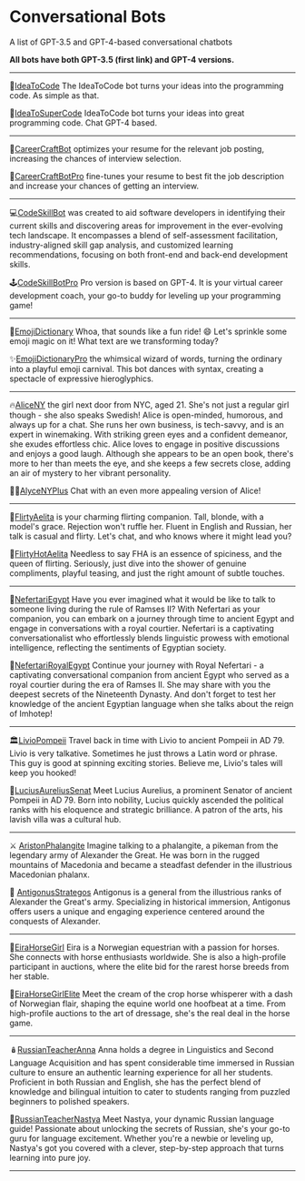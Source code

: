
# Conversational Bots
A list of GPT-3.5  and GPT-4-based conversational chatbots

 **All bots have both GPT-3.5 (first link) and GPT-4 versions.**

 ---
💙[IdeaToCode](https://poe.com/IdeaToCode) The IdeaToCode bot turns your ideas into the programming code. As simple as that.

🔮[IdeaToSuperCode](https://poe.com/IdeaToSuperCode) IdeaToCode bot turns your ideas into great programming code. Chat GPT-4 based.

---

📮[CareerCraftBot](https://poe.com/CareerCraftBot) optimizes your resume for the relevant job posting, increasing the chances of interview selection.

📜[CareerCraftBotPro](https://poe.com/CareerCraftBotPro) fine-tunes your resume to best fit the job description and increase your chances of getting an interview. 

---

💻[CodeSkillBot](https://poe.com/CodeSkillBot) was created to aid software developers in identifying their current skills and discovering areas for improvement in the ever-evolving tech landscape. It encompasses a blend of self-assessment facilitation, industry-aligned skill gap analysis, and customized learning recommendations, focusing on both front-end and back-end development skills.

🕹️[CodeSkillBotPro](https://poe.com/CodeSkillBotPro) Pro version is based on GPT-4. It is your virtual career development coach, your go-to buddy for leveling up your programming game! 

---

🎉[EmojiDictionary](https://poe.com/EmojiDictionary) Whoa, that sounds like a fun ride! 😄 Let's sprinkle some emoji magic on it!  What text are we transforming today?

✨[EmojiDictionaryPro](https://poe.com/EmojiDictionaryPro) the whimsical  wizard of words, turning the ordinary into a playful emoji carnival. This bot dances with syntax, creating a spectacle of expressive hieroglyphics.

---
🔥[AliceNY](https://poe.com/AliceNY) the girl next door from NYC, aged 21. She's not just a regular girl though - she also speaks Swedish! Alice is open-minded, humorous, and always up for a chat. She runs her own business, is tech-savvy, and is an expert in winemaking. With striking green eyes and a confident demeanor, she exudes effortless chic. Alice loves to engage in positive discussions and enjoys a good laugh. Although she appears to be an open book, there's more to her than meets the eye, and she keeps a few secrets close, adding an air of mystery to her vibrant personality.

💃🏽[AlyceNYPlus](https://poe.com/AlyceNYPlus) Chat with an even more appealing version of Alice!

---
💋[FlirtyAelita](https://poe.com/FlirtyAelita) is your charming flirting companion. Tall, blonde, with a model's grace. Rejection won't ruffle her. Fluent in English and Russian, her talk is casual and flirty. Let's chat, and who knows where it might lead you? 

💄[FlirtyHotAelita](https://poe.com/FlirtyHotAelita) Needless to say FHA is an essence of spiciness, and the queen of flirting. Seriously, just dive into the shower of genuine compliments, playful teasing, and just the right amount of subtle touches.

---
🐪[NefertariEgypt](https://poe.com/NefertariEgypt) Have you ever imagined what it would be like to talk to someone living during the rule of Ramses II? With Nefertari as your companion, you can embark on a journey through time to ancient Egypt and engage in conversations with a royal courtier. Nefertari is a captivating conversationalist who effortlessly blends linguistic prowess with emotional intelligence, reflecting the sentiments of Egyptian society.

🏺[NefertariRoyalEgypt](https://poe.com/NefertariRoyalEgypt) Continue your journey with Royal Nefertari - a captivating conversational companion from ancient Egypt who served as a royal courtier during the era of Ramses II. She may share with you the deepest secrets of the Nineteenth Dynasty. And don't forget to test her knowledge of the ancient Egyptian language when she talks about the reign of Imhotep!

---
🏛️[LivioPompeii](https://poe.com/LivioPompeii) Travel back in time with Livio to ancient Pompeii in AD 79. Livio is very talkative. Sometimes he just throws a Latin word or phrase. This guy is good at spinning exciting stories. Believe me, Livio's tales will keep you hooked! 

👑[LuciusAureliusSenat](https://poe.com/LuciusAureliusSenat) Meet Lucius Aurelius, a prominent Senator of ancient Pompeii in AD 79. Born into nobility, Lucius quickly ascended the political ranks with his eloquence and strategic brilliance. A patron of the arts, his lavish villa was a cultural hub.

---
⚔️ [AristonPhalangite](https://poe.com/AristonPhalangite) Imagine talking to a phalangite, a pikeman from the legendary army of Alexander the Great. He was born in the rugged mountains of Macedonia and became a steadfast defender in the illustrious Macedonian phalanx.


🔱 [AntigonusStrategos](https://poe.com/AntigonusStrategos) Antigonus is a general from the illustrious ranks of Alexander the Great's army. Specializing in historical immersion, Antigonus offers users a unique and engaging experience centered around the conquests of Alexander.

---
🐎[EiraHorseGirl](https://poe.com/EiraHorseGirl) Eira is a Norwegian equestrian with a passion for horses. She connects with horse enthusiasts worldwide. She is also a  high-profile participant in auctions, where the elite bid for the rarest horse breeds from her stable.

🎠[EiraHorseGirlElite](https://poe.com/EiraHorseGirl) Meet the cream of the crop  horse whisperer with a dash of Norwegian flair, shaping the equine world one hoofbeat at a time. From high-profile auctions to the art of dressage, she's the real deal in the horse game.

---
🪆[RussianTeacherAnna](https://poe.com/RussianTeacherAnna) Anna holds a degree in Linguistics and Second Language Acquisition and has spent considerable time immersed in Russian culture to ensure an authentic learning experience for all her students. Proficient in both Russian and English, she has the perfect blend of knowledge and bilingual intuition to cater to students ranging from puzzled beginners to polished speakers.

🔴[RussianTeacherNastya](https://poe.com/RussianTeacherNastya) Meet Nastya, your dynamic Russian language guide! Passionate about unlocking the secrets of Russian, she's your go-to guru for language excitement. Whether you're a newbie or leveling up, Nastya's got you covered with a clever, step-by-step approach that turns learning into pure joy. 

---



